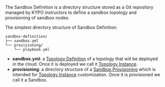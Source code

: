 The Sandbox Definition is a directory structure stored as a Git repository managed by KYPO instructors to define a sandbox topology and provisioning of sandbox nodes.

The simplest directory structure of Sandbox Definition:

```
sandbox-definition/
├── sandbox.yml
└── provisioning/
    └── playbook.yml
```

* **sandbox.yml**: a [Topology Definition](../sandbox-topology/topology-definition) of a topology that will be deployed in the cloud. Once it is deployed we call it [Topology Instance](../sandbox-topology/topology-instance).
* **provisioning**: a directory structure of a [Sandbox Provisioning](../sandbox-provisioning) which is intended for [Topology Instance](../sandbox-topology/topology-instance) customization. Once it is provisioned we call it a Sandbox.
